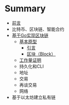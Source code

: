 # Summary

* [前言](README.md)
* 比特币、区块链、智能合约
* [基于Go实现区块链](chapter1.md)
  * [基本原型](chapter1/ji-ben-yuan-xing.md)
    * [引言](chapter1/ji-ben-yuan-xing/yin-yan.md)
    * [区块（Block）](chapter1/ji-ben-yuan-xing/qu-kuai-ff08-block.md)
  * [工作量证明](chapter1/gong-zuo-liang-zheng-ming.md)
  * 持久化和CLI
  * 地址
  * 交易
  * 再谈交易
  * 网络
* 基于以太坊建立私有链

